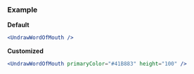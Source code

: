 ### Example

**Default**
```jsx
<UndrawWordOfMouth />
```

**Customized**
```jsx
<UndrawWordOfMouth primaryColor="#41B883" height="100" />
```
